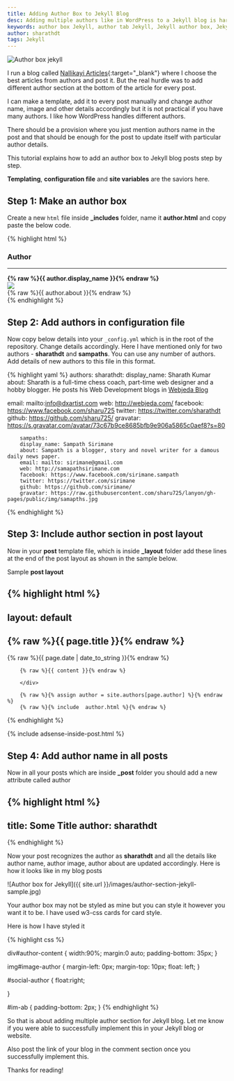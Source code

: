 ```yaml
---
title: Adding Author Box to Jekyll Blog
desc: Adding multiple authors like in WordPress to a Jekyll blog is hard. But not anymore. Learn how to add an author box to your Jekyll blog with these easy steps. You can also create author section for your Jekyll blog using this method.
keywords: author box Jekyll, author tab Jekyll, Jekyll author box, Jekyll author section
author: sharathdt
tags: Jekyll
---
```


<img alt="Author box jekyll" title="Author box for jekyll" itemprop="thumbnailUrl" src="{{ site.url }}/images/author-box-jekyll.jpg">

<i class="fa fa-quote-left fa-3x fa-pull-left fa-border"></i>I run a blog called [Nallikayi Articles](https://articles.nallikayi.com){:target="_blank"} where I choose the best articles from authors and post it. But the real hurdle was to add different author section at the bottom of the article for every post. 

I can make a template, add it to every post manually and change author name, image and other details accordingly but it is not practical if you have many authors. I like how WordPress handles different authors.

There should be a provision where you just mention authors name in the post and that should be enough for the post to update itself with particular author details.

This tutorial explains how to add an author box to Jekyll blog posts step by step.

**Templating**, **configuration file** and **site variables** are the saviors here.

## Step 1: Make an author box

Create a new ```html``` file inside **_includes** folder, name it **author.html** and copy paste the below code.


{% highlight html %}
<link rel="stylesheet" href="https://maxcdn.bootstrapcdn.com/font-awesome/4.5.0/css/font-awesome.min.css">

<div class="w3-card-2">
  <div id="author-content">
    <h3>Author</h3>
                         <hr>
     <div itemprop="author" id="name-author"><strong>{% raw %}{{ author.display_name }}{% endraw %}</strong><br /></div>
     <div id="im-ab">
     <img itemprop="image" id="image-author" src="{% raw %}{{ author.gravatar }}{% endraw %}">
        <div id="about-author">{% raw %}{{ author.about }}{% endraw %}</div>
        </div>
      <div id="social-author"> 
            <a href="{% raw %}{{ author.facebook }}{% endraw %}" ><i class="fa fa-facebook-square fa"></i></a>
            <a href="{% raw %}{{ author.twitter }}{% endraw %}" ><i class="fa fa-twitter-square fa"></i></a>
            <a href="{% raw %}{{ author.github }}{% endraw %}" ><i class="fa fa-github-square fa"></i></a>
            <a href="{% raw %}{{ author.email }}{% endraw %}" ><i class="fa fa-envelope-square fa"></i></a>
            </div>
       </div>
    </div>
{% endhighlight %}

## Step 2: Add authors in configuration file

Now copy below details into your ```_config.yml``` which is in the root of the repository. Change details accordingly. Here I have mentioned only for two authors - **sharathdt** and **sampaths**. You can use any number of authors. Add details of new authors to this file in this format.

{% highlight yaml %}
authors:
      sharathdt:
        display_name: Sharath Kumar
        about: Sharath is a full-time chess coach, part-time web designer and a hobby blogger. He posts his Web Development blogs in <a href="http://blog.webjeda.com" >Webjeda Blog</a></p>
        email: mailto:info@dxartist.com
        web: http://webjeda.com/
        facebook: https://www.facebook.com/sharu725
        twitter: https://twitter.com/sharathdt
        github: https://github.com/sharu725/
        gravatar: https://s.gravatar.com/avatar/73c67b9ce8685bfb9e906a5865c0aef8?s=80
        
        
        sampaths:
        display_name: Sampath Sirimane
        about: Sampath is a blogger, story and novel writer for a damous daily news paper.
        email: mailto: sirimane@gmail.com
        web: http://samapathsirimane.com
        facebook: https://www.facebook.com/sirimane.sampath
        twitter: https://twitter.com/sirimane
        github: https://github.com/sirimane/
        gravatar: https://raw.githubusercontent.com/sharu725/lanyon/gh-pages/public/img/samapths.jpg        
{% endhighlight %}

## Step 3: Include author section in post layout

Now in your **post** template file, which is inside **_layout** folder add these lines at the end of the post layout as shown in the sample below.

 Sample **post layout**
 
{% highlight html %}
---
layout: default
---

<article id="post-page" >
	    <h2>{% raw %}{{ page.title }}{% endraw %}</h2>		
	    <time datetime="{% raw %}{{ page.date | date_to_xmlschema }}{% endraw %}" class="by-line" >{% raw %}{{ page.date | date_to_string }}{% endraw %}</time>
	    <div class="content" >

		{% raw %}{{ content }}{% endraw %}
		
	    </div>
    
        {% raw %}{% assign author = site.authors[page.author] %}{% endraw %}
        {% raw %}{% include  author.html %}{% endraw %}
        
        
</article>
 {% endhighlight %}


{% include adsense-inside-post.html %}
## Step 4: Add author name in all posts
Now in all your posts which are inside **_post** folder you should add a new attribute called author

{% highlight html %}
---
title: Some Title
author: sharathdt
---
{% endhighlight %}

Now your post recognizes the author as **sharathdt** and all the details like author name, author image, author about are updated accordingly. Here is how it looks like in my blog posts

![Author box for Jekyll]({{ site.url }}/images/author-section-jekyll-sample.jpg)


Your author box may not be styled as mine but you can style it however you want it to be. I have used w3-css cards for card style.

Here is how I have styled it

{% highlight css %}
<link rel="stylesheet" href="http://www.w3schools.com/lib/w3.css">

div#author-content {
    width:90%;
    margin:0 auto;
    padding-bottom: 35px;
}

img#image-author {
    margin-left: 0px;
    margin-top: 10px;
    float: left;
}

#social-author {
    float:right;    

}

#im-ab {
    padding-bottom: 2px;
}
{% endhighlight %}

So that is about adding multiple author section for Jekyll blog. Let me know if you were able to successfully implement this in your Jekyll blog or website. 

Also post the link of your blog in the comment section once you successfully implement this. 

Thanks for reading!
